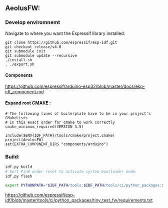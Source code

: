 ## AeolusFW:


### Develop enviromnemt
Navigate to where you want the Espressif library installed:
```
git clone https://github.com/espressif/esp-idf.git
git checkout release/v4.0
git submodule init
git submodule update --recursive
./install.sh
. ./export.sh

```
#### Components
https://github.com/espressif/arduino-esp32/blob/master/docs/esp-idf_component.md
#### Expand root CMAKE :
```
# The following lines of boilerplate have to be in your project's CMakeLists
# in this exact order for cmake to work correctly
cmake_minimum_required(VERSION 3.5)

include($ENV{IDF_PATH}/tools/cmake/project.cmake)
project(AeolusFW)
set(EXTRA_COMPONENT_DIRS "components/arduino")
```

### Build:
``` bash
idf.py build
# Sort Pin0 under reset to activate system bootloader mode.
idf.py flash

```
``` bash
export PYTHONPATH="$IDF_PATH/tools:$IDF_PATH/tools/ci/python_packages:$PYTHONPATH"
```
https://github.com/espressif/esp-idf/blob/master/tools/ci/python_packages/tiny_test_fw/requirements.txt
